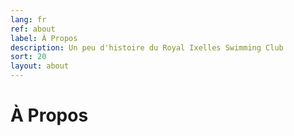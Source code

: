 ```yaml
---
lang: fr
ref: about
label: À Propos
description: Un peu d'histoire du Royal Ixelles Swimming Club
sort: 20
layout: about
---
```


# À Propos
